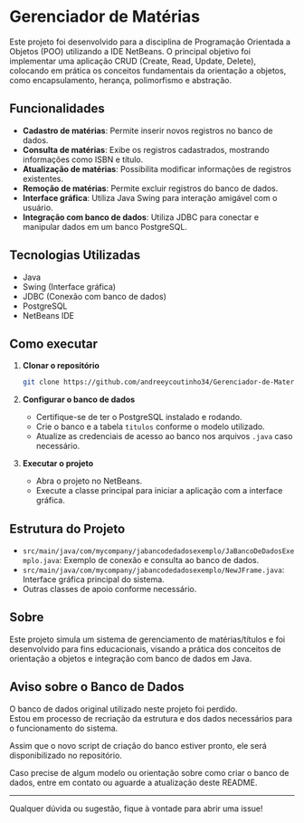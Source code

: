 # Gerenciador de Matérias

Este projeto foi desenvolvido para a disciplina de Programação Orientada a Objetos (POO) utilizando a IDE NetBeans. O principal objetivo foi implementar uma aplicação CRUD (Create, Read, Update, Delete), colocando em prática os conceitos fundamentais da orientação a objetos, como encapsulamento, herança, polimorfismo e abstração.

## Funcionalidades

- **Cadastro de matérias**: Permite inserir novos registros no banco de dados.
- **Consulta de matérias**: Exibe os registros cadastrados, mostrando informações como ISBN e título.
- **Atualização de matérias**: Possibilita modificar informações de registros existentes.
- **Remoção de matérias**: Permite excluir registros do banco de dados.
- **Interface gráfica**: Utiliza Java Swing para interação amigável com o usuário.
- **Integração com banco de dados**: Utiliza JDBC para conectar e manipular dados em um banco PostgreSQL.

## Tecnologias Utilizadas

- Java
- Swing (Interface gráfica)
- JDBC (Conexão com banco de dados)
- PostgreSQL
- NetBeans IDE

## Como executar

1. **Clonar o repositório**
   ```bash
   git clone https://github.com/andreeycoutinho34/Gerenciador-de-Materias.java.git
   ```

2. **Configurar o banco de dados**
   - Certifique-se de ter o PostgreSQL instalado e rodando.
   - Crie o banco e a tabela `titulos` conforme o modelo utilizado.
   - Atualize as credenciais de acesso ao banco nos arquivos `.java` caso necessário.

3. **Executar o projeto**
   - Abra o projeto no NetBeans.
   - Execute a classe principal para iniciar a aplicação com a interface gráfica.

## Estrutura do Projeto

- `src/main/java/com/mycompany/jabancodedadosexemplo/JaBancoDeDadosExemplo.java`: Exemplo de conexão e consulta ao banco de dados.
- `src/main/java/com/mycompany/jabancodedadosexemplo/NewJFrame.java`: Interface gráfica principal do sistema.
- Outras classes de apoio conforme necessário.

## Sobre

Este projeto simula um sistema de gerenciamento de matérias/títulos e foi desenvolvido para fins educacionais, visando a prática dos conceitos de orientação a objetos e integração com banco de dados em Java.

## Aviso sobre o Banco de Dados

O banco de dados original utilizado neste projeto foi perdido.  
Estou em processo de recriação da estrutura e dos dados necessários para o funcionamento do sistema.

Assim que o novo script de criação do banco estiver pronto, ele será disponibilizado no repositório.

Caso precise de algum modelo ou orientação sobre como criar o banco de dados, entre em contato ou aguarde a atualização deste README.

---

Qualquer dúvida ou sugestão, fique à vontade para abrir uma issue!
